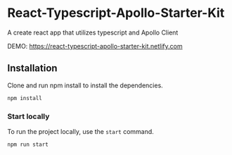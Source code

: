 # React-Typescript-Apollo-Starter-Kit
A create react app that utilizes typescript and Apollo Client

DEMO: https://react-typescript-apollo-starter-kit.netlify.com

## Installation

Clone and run npm install to install the dependencies.

```bash
npm install
```

### Start locally

To run the project locally, use the `start` command.

```bash
npm run start
```
